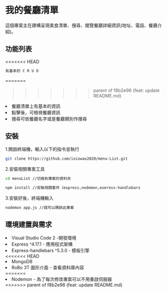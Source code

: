 <h1>我的餐廳清單 </h1>

<span>這個專案主在建構呈現美食清單、搜尋、閱覽餐廳詳細資訊(地址、電話、餐廳介紹)。</span>

<h2>功能列表</h2>

<<<<<<< HEAD
```bash
有基本的 C R U D
```
=======
>>>>>>> parent of f8b2e96 (feat: update README.md)
<li>餐廳清單上有基本的資訊</li>
<li>點擊後，可檢視餐廳資訊</li>
<li>搜尋可依餐廳名字或是餐廳類別作搜尋</li>


<h2>安裝</h2>
<span>1.開啟終端機，輸入以下的指令並執行</span>

```bash
git clone https://github.com/ioiowax2020/menu-List.git
```

<span>2.安裝相關專案工具</span>
```bash
cd menuList //切換到專案的資料夾
```
```bash
npm install //安裝相關套件（express,nodemon,exeress-handlebars
```

<span>3.安裝好後，終端機輸入</span>
```bash
nodemon app.js //就可以開啟此專案
```

<h2>環境建置與需求</h2>
<li>Visual Studio Code 2 -開發環境</li>
<li>Express ^4.17.1 - 應用程式架構</li>
<li>Express-handlebars ^5.3.0 - 模板引擎</li>
<<<<<<< HEAD
<li>MongoDB </li>
<li>RoBo 3T 圖形介面 - 查看資料庫內容</li>
=======
<li>Nodemon - 為了每次修改專案可以不用重啟伺服器</li>
>>>>>>> parent of f8b2e96 (feat: update README.md)
